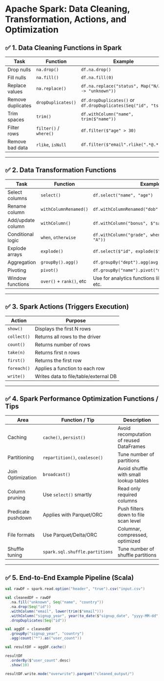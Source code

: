 # Apache Spark: Data Cleaning, Transformation, Actions, and Optimization

## ✅ 1. Data Cleaning Functions in Spark

| Task             | Function             | Example                                                      |
|------------------|----------------------|--------------------------------------------------------------|
| Drop nulls       | `na.drop()`          | `df.na.drop()`                                               |
| Fill nulls       | `na.fill()`          | `df.na.fill(0)`                                              |
| Replace values   | `na.replace()`       | `df.na.replace("status", Map("N/A" -> "unknown"))`           |
| Remove duplicates| `dropDuplicates()`   | `df.dropDuplicates()` or `df.dropDuplicates(Seq("id", "ts"))`|
| Trim spaces      | `trim()`             | `df.withColumn("name", trim($"name"))`                      |
| Filter rows      | `filter()` / `where()`| `df.filter($"age" > 30)`                                     |
| Remove bad data  | `rlike`, `isNull`    | `df.filter($"email".rlike(".*@.*"))`                         |

---

## ✅ 2. Data Transformation Functions

| Task              | Function                 | Example                                                    |
|-------------------|--------------------------|------------------------------------------------------------|
| Select columns     | `select()`               | `df.select("name", "age")`                                 |
| Rename column      | `withColumnRenamed()`    | `df.withColumnRenamed("dob", "date_of_birth")`             |
| Add/update column  | `withColumn()`           | `df.withColumn("bonus", $"salary" * 0.1)`                  |
| Conditional logic  | `when`, `otherwise`      | `df.withColumn("grade", when($"score" > 90, "A"))`         |
| Explode arrays     | `explode()`              | `df.select($"id", explode($"tags"))`                       |
| Aggregation        | `groupBy().agg()`        | `df.groupBy("dept").agg(avg("salary"))`                    |
| Pivoting           | `pivot()`                | `df.groupBy("name").pivot("month").sum("sales")`           |
| Window functions   | `over()` + `rank()`, etc | Use for analytics functions like row_number, rank, etc.    |

---

## ✅ 3. Spark Actions (Triggers Execution)

| Action         | Purpose                               |
|----------------|----------------------------------------|
| `show()`       | Displays the first N rows              |
| `collect()`    | Returns all rows to the driver         |
| `count()`      | Returns number of rows                 |
| `take(n)`      | Returns first n rows                   |
| `first()`      | Returns the first row                  |
| `foreach()`    | Applies a function to each row         |
| `write()`      | Writes data to file/table/external DB  |

---

## ✅ 4. Spark Performance Optimization Functions / Tips

| Area               | Function / Tip               | Description                                |
|--------------------|------------------------------|--------------------------------------------|
| Caching            | `cache()`, `persist()`       | Avoid recomputation of reused DataFrames   |
| Partitioning       | `repartition()`, `coalesce()`| Tune number of partitions                  |
| Join Optimization  | `broadcast()`                | Avoid shuffle with small lookup tables     |
| Column pruning     | Use `select()` smartly       | Read only required columns                 |
| Predicate pushdown | Applies with Parquet/ORC     | Push filters down to file scan level       |
| File formats       | Use Parquet/Delta/ORC        | Columnar, compressed, optimized            |
| Shuffle tuning     | `spark.sql.shuffle.partitions` | Tune number of shuffle partitions        |

---

## ✅ 5. End-to-End Example Pipeline (Scala)

```scala
val rawDF = spark.read.option("header", "true").csv("input.csv")

val cleanedDF = rawDF
  .na.fill("unknown", Seq("name", "country"))
  .na.drop(Seq("id"))
  .withColumn("email", lower(trim($"email")))
  .withColumn("signup_year", year(to_date($"signup_date", "yyyy-MM-dd")))
  .dropDuplicates(Seq("id"))

val aggDF = cleanedDF
  .groupBy("signup_year", "country")
  .agg(count("*").as("user_count"))

val resultDF = aggDF.cache()

resultDF
  .orderBy($"user_count".desc)
  .show(10)

resultDF.write.mode("overwrite").parquet("cleaned_output/")